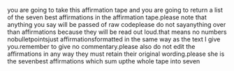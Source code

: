 you are going to take this affirmation tape and you are going to return a list of the seven best affirmations in the affirmation tape.please note that anything you say will be passed of raw codeplease do not sayanything over than affirmations because they will be read out loud.that means no numbers nobulletpointsjust affirmationsformatted in the same way as the text I give you.remember to give no commentary.please also do not edit the affirmations in any way they must retain their original wording.please she is the sevenbest affirmations which sum upthe whole tape into seven